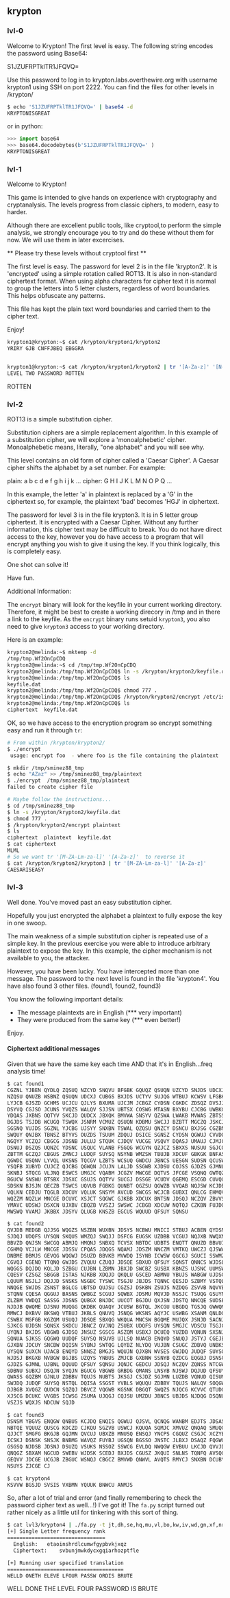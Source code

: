 krypton
-------

### lvl-0
Welcome to Krypton! The first level is easy. The following string encodes the
password using Base64:

S1JZUFRPTklTR1JFQVQ=

Use this password to log in to krypton.labs.overthewire.org with username
krypton1 using SSH on port 2222. You can find the files for other levels in
/krypton/

```bash
$ echo 'S1JZUFRPTklTR1JFQVQ=' | base64 -d
KRYPTONISGREAT
```

or in python:
```python
>>> import base64
>>> base64.decodebytes(b'S1JZUFRPTklTR1JFQVQ=' )
KRYPTONISGREAT
```

### lvl-1

Welcome to Krypton!

This game is intended to give hands on experience with cryptography and
cryptanalysis.  The levels progress from classic ciphers, to modern, easy to
harder.

Although there are excellent public tools, like cryptool,to perform the simple
analysis, we strongly encourage you to try and do these without them for now.
We will use them in later excercises.

** Please try these levels without cryptool first **


The first level is easy.  The password for level 2 is in the file 'krypton2'.
It is 'encrypted' using a simple rotation called ROT13.  It is also in
non-standard ciphertext format.  When using alpha characters for cipher text it
is normal to group the letters into 5 letter clusters, regardless of word
boundaries.  This helps obfuscate any patterns.

This file has kept the plain text word boundaries and carried them to the cipher
text.

Enjoy!

```bash
krypton1@krypton:~$ cat /krypton/krypton1/krypton2 
YRIRY GJB CNFFJBEQ EBGGRA


krypton1@krypton:~$ cat /krypton/krypton1/krypton2 | tr '[A-Za-z]' '[N-ZA-Mn-za-m]'
LEVEL TWO PASSWORD ROTTEN
```
ROTTEN

### lvl-2

ROT13 is a simple substitution cipher.

Substitution ciphers are a simple replacement algorithm.  In this example of a
substitution cipher, we will explore a 'monoalphebetic' cipher.  Monoalphebetic
means, literally, "one alphabet" and you will see why.

This level contains an old form of cipher called a 'Caesar Cipher'.  A Caesar
cipher shifts the alphabet by a set number.  For example:

plain:	a b c d e f g h i j k ...  cipher:	G H I J K L M N O P Q ...

In this example, the letter 'a' in plaintext is replaced by a 'G' in the
ciphertext so, for example, the plaintext 'bad' becomes 'HGJ' in ciphertext.

The password for level 3 is in the file krypton3.  It is in 5 letter group
ciphertext.  It is encrypted with a Caesar Cipher.  Without any further
information, this cipher text may be difficult to break.  You do not have direct
access to the key, however you do have access to a program that will encrypt
anything you wish to give it using the key.  If you think logically, this is
completely easy.

One shot can solve it!

Have fun.

Additional Information:

The `encrypt` binary will look for the keyfile in your current working
directory. Therefore, it might be best to create a working direcory in /tmp and
in there a link to the keyfile. As the `encrypt` binary runs setuid `krypton3`,
you also need to give `krypton3` access to your working directory.

Here is an example:

```bash
krypton2@melinda:~$ mktemp -d
/tmp/tmp.Wf2OnCpCDQ
krypton2@melinda:~$ cd /tmp/tmp.Wf2OnCpCDQ
krypton2@melinda:/tmp/tmp.Wf2OnCpCDQ$ ln -s /krypton/krypton2/keyfile.dat
krypton2@melinda:/tmp/tmp.Wf2OnCpCDQ$ ls
keyfile.dat
krypton2@melinda:/tmp/tmp.Wf2OnCpCDQ$ chmod 777 .
krypton2@melinda:/tmp/tmp.Wf2OnCpCDQ$ /krypton/krypton2/encrypt /etc/issue
krypton2@melinda:/tmp/tmp.Wf2OnCpCDQ$ ls
ciphertext  keyfile.dat
```

OK, so we have access to the encryption program so encrypt something easy and
run it through `tr`:
```bash
# From within /krypton/krypton2/
$ ./encrypt 
 usage: encrypt foo  - where foo is the file containing the plaintext

$ mkdir /tmp/sminez88_tmp
$ echo "AZaz" >> /tmp/sminez88_tmp/plaintext
$ ./encrypt  /tmp/sminez88_tmp/plaintext
failed to create cipher file 

# Maybe follow the instructions...
$ cd /tmp/sminez88_tmp
$ ln -s /krypton/krypton2/keyfile.dat
$ chmod 777 .
$ /krypton/krypton2/encrypt plaintext
$ ls
ciphertext  plaintext  keyfile.dat
$ cat ciphertext 
MLML
# So we want tr '[M-ZA-Lm-za-l]' '[A-Za-z]'  to reverse it
$ cat /krypton/krypton2/krypton3 | tr '[M-ZA-Lm-za-l]' '[A-Za-z]'
CAESARISEASY
```

### lvl-3

Well done. You've moved past an easy substitution cipher.

Hopefully you just encrypted the alphabet a plaintext to fully expose the key in
one swoop.

The main weakness of a simple substitution cipher is repeated use of a simple
key. In the previous exercise you were able to introduce arbitrary plaintext to
expose the key. In this example, the cipher mechanism is not available to you,
the attacker.

However, you have been lucky.  You have intercepted more than one message.  The
password to the next level is found in the file 'krypton4'.  You have also found
3 other files. (found1, found2, found3)

You know the following important details:

- The message plaintexts are in English (*** very important)
- They were produced from the same key (*** even better!)


Enjoy.

#### Ciphertext additional messages
Given that we have the same key each time AND that it's in English...freq
analysis time!
```bash
$ cat found1 
CGZNL YJBEN QYDLQ ZQSUQ NZCYD SNQVU BFGBK GQUQZ QSUQN UZCYD SNJDS UDCXJ ZCYDS
NZQSU QNUZB WSBNZ QSUQN UDCXJ CUBGS BXJDS UCTYV SUJQG WTBUJ KCWSV LFGBK GSGZN
LYJCB GJSZD GCHMS UCJCU QJLYS BXUMA UJCJM JCBGZ CYDSN CGKDC ZDSQZ DVSJJ SNCGJ
DSYVQ CGJSO JCUNS YVQZS WALQV SJJSN UBTSX COSWG MTASN BXYBU CJCBG UWBKG JDSQV
YDQAS JXBNS OQTYV SKCJD QUDCX JBXQK BMVWA SNSYV QZSWA LWAKB MVWAS ZBTSS QGWUB
BGJDS TSJDB WCUGQ TSWQX JSNRM VCMUZ QSUQN KDBMU SWCJJ BZBTT MGCZQ JSKCJ DDCUE
SGSNQ VUJDS SGZNL YJCBG UJSYY SNXBN TSWAL QZQSU QNZCY DSNCU BXJSG CGZBN YBNQJ
SWQUY QNJBX TBNSZ BTYVS OUZDS TSUUM ZDQUJ DSICE SGNSZ CYDSN QGWUJ CVVDQ UTBWS
NGQYY VCZQJ CBGCG JDSNB JULUJ STQUK CJDQV VUCGE VSQVY DQASJ UMAUJ CJMJC BGZCY
DSNUJ DSZQS UQNZC YDSNC USQUC VLANB FSGQG WCGYN QZJCZ SBXXS NUSUU SGJCQ VVLGB
ZBTTM GCZQJ CBGUS ZMNCJ LUDQF SUYSQ NSYNB WMZSW TBUJB XDCUF GBKGK BNFAS JKSSG
QGWDC USQNV LYVQL UKSNS TQCGV LZBTS WCSUQ GWDCU JBNCS UESGN SUDSN QCUSW JBJDS
YSQFB XUBYD CUJCZ QJCBG QGWQN JCUJN LALJD SSGWB XJDSU COJSS GJDZS GJMNL GSOJD
SKNBJ STQCG VLJNQ ESWCS UMGJC VQABM JCGZV MWCGE DQTVS JFCGE VSQNQ GWTQZ ASJDZ
BGUCW SNSWU BTSBX JDSXC GSUJS OQTYV SUCGJ DSSGE VCUDV QGEMQ ESCGD CUVQU JYDQU
SDSKN BJSJN QECZB TSWCS UQVUB FGBKG QUNBT QGZSU QGWZB VVQAB NQJSW KCJDB JDSNY
VQLKN CEDJU TQGLB XDCUY VQLUK SNSYM AVCUD SWCGS WCJCB GUBXI QNLCG EHMQV CJLQG
WQZZM NQZLW MNCGE DCUVC XSJCT SQGWC GJKBB XDCUX BNTSN JDSQJ NCZQV ZBVVS QEMSU
YMAVC UDSWJ DSXCN UJXBV CBQZB VVSZJ SWSWC JCBGB XDCUW NQTQJ CZKBN FUJDQ JCGZV
MWSWQ VVAMJ JKBBX JDSYV QLUGB KNSZB EGCUS WQUUD QFSUY SQNSU

$ cat found2 
QVJDB MEDGB QJJSG WQGZS NSZBN WUXBN JDSYS NCBWU MNICI STBUJ ACBEN QYDSN UQENS
SJDQJ UDQFS UYSQN SKQUS WMZQJ SWQJJ DSFCG EUGSK UZDBB VCGUJ NQJXB NWQXN SSUZD
BBVZD QNJSN SWCGQ ABMJQ HMQNJ SNBXQ TCVSX NBTDC UDBTS ENQTT QNUZD BBVUI QNCSW
CGHMQ VCJLW MNCGE JDSSV CPQAS JDQGS NQAMJ JDSZM NNCZM VMTKQ UWCZJ QJSWA LVQKJ
DNBME DBMJS GEVQG WQGWJ DSUZD BBVKB MVWDQ ISYNB ICWSW QGCGJ SGUCI SSWMZ QJCBG
CGVQJ CGENQ TTQNQ GWJDS ZVQUU CZUQJ JDSQE SBXUD QFSUY SQNST QNNCS WJDSL SQNBV
WQGGS DQJDQ KQLJD SZBGU CUJBN LZBMN JBXJD SWCBZ SUSBX KBNZS UJSNC UUMSW QTQNN
CQESV CZSGZ SBGGB ISTAS NJKBB XDQJD QKQLU GSCED ABMNU YBUJS WABGW UJDSG SOJWQ
LQUUM NSJLJ DQJJD SNSKS NSGBC TYSWC TSGJU JBJDS TQNNC QESJD SZBMY VSTQL DQISQ
NNQGE SWJDS ZSNST BGLCG UBTSD QUJSU CGZSJ DSKBN ZSUJS NZDQG ZSVVB NQVVB KSWJD
STQNN CQESA QGGUJ BASNS QWBGZ SCGUJ SQWBX JDSMU MQVJD NSSJC TSUQG GSUYN SEGQG
ZLZBM VWDQI SASSG JDSNS QUBGX BNJDC UUCOT BGJDU QXJSN JDSTQ NNCQE SUDSE QISAC
NJDJB QWQME DJSNU MUQGG QKDBK QUAQY JCUSW BGTQL JKCGU UBGDQ TGSJQ GWWQM EDJSN
RMWCJ DXBVV BKSWQ VTBUJ JKBLS QNUVQ JSNQG WKSNS AQYJC USWBG XSANM QNLDQ TGSJW
CSWBX MGFGB KGZQM USUQJ JDSQE SBXQG WKQUA MNCSW BGQME MUJQX JSNJD SACNJ DBXJD
SJKCG UJDSN SQNSX SKDCU JBNCZ QVJNQ ZSUBX UDQFS UYSQN SMGJC VDSCU TSGJC BGSWQ
UYQNJ BXJDS VBGWB GJDSQ JNSUZ SGSCG ASZQM USBXJ DCUEQ YUZDB VQNUN SXSNJ BJDSL
SQNUA SJKSS GQGWQ UUDQF SUYSQ NSUVB UJLSQ NUACB ENQYD SNUQJ JSTYJ CGEJB QZZBM
GJXBN JDCUY SNCBW DQISN SYBNJ SWTQG LQYBZ NLYDQ VUJBN CSUGC ZDBVQ UNBKS UDQFS
UYSQN SUXCN UJACB ENQYD SNNSZ BMGJS WQUJN QJXBN WVSES GWJDQ JUDQF SUYSQ NSXVS
WJDSJ BKGXB NVBGW BGJBS UZQYS YNBUS ZMJCB GXBNW SSNYB QZDCG EQGBJ DSNSC EDJSS
GJDZS GJMNL UJBNL DQUUD QFSUY SQNSU JQNJC GEDCU JDSQJ NCZQV ZQNSS NTCGW CGEJD
SDBNU SUBXJ DSQJN SYQJN BGUCG VBGWB GRBDG QMANS LNSYB NJSWJ DQJUD QFSUY SQNSD
QWASS GQZBM GJNLU ZDBBV TQUJS NUBTS JKSGJ CSJDZ SGJMN LUZDB VQNUD QISUM EESUJ
SWJDQ JUDQF SUYSQ NSTQL DQISA SSGST YVBLS WQUQU ZDBBV TQUJS NALQV SOQGW SNDBE
DJBGB XVQGZ QUDCN SQZQJ DBVCZ VQGWB KGSNK DBGQT SWQZS NJQCG KCVVC QTUDQ FSUDQ
XJSCG DCUKC VVGBS ICWSG ZSUMA UJQGJ CQJSU UMZDU JBNCS UBJDS NJDQG DSQNU QLZBV
VSZJS WQXJS NDCUW SQJD

$ cat found3
DSNSM YBGVS ENQGW QNBUS KCJDQ ENQIS QGWUJ QJSVL QCNQG WANBM EDJTS JDSAS SJVSX
NBTQE VQUUZ QUSCG KDCZD CJKQU SGZVB USWCJ KQUQA SQMJC XMVUZ QNQAQ SMUQG WQJJD
QJJCT SMGFG BKGJB GQJMN QVCUJ UBXZB MNUSQ ENSQJ YNCPS CGQUZ CSGJC XCZYB CGJBX
ICSKJ DSNSK SNSJK BNBMG WAVQZ FUYBJ UGSQN BGSSO JNSTC JLBXJ DSAQZ FQGWQ VBGEB
GSGSQ NJDSB JDSNJ DSUZQ VSUKS NSSOZ SSWCG EVLDQ NWQGW EVBUU LKCJD QVVJD SQYYS
QNQGZ SBXAM NGCUD SWEBV WJDSK SCEDJ BXJDS CGUSZ JKQUI SNLNS TQNFQ AVSQG WJQFC
GEQVV JDCGE UCGJB ZBGUC WSNQJ CBGCZ BMVWD QNWVL AVQTS RMYCJ SNXBN DCUBY CGCBG
NSUYS ZJCGE CJ

$ cat krypton4
KSVVW BGSJD SVSIS VXBMN YQUUK BNWCU ANMJS
```

So, after a lot of trial and error (and finally remembering to check the
password cipher text as well...!) I've got it! The `fa.py` script turned out
rather nicely as a little util for tinkering with this sort of thing.

```bash
$ cat lvl3/krypton4 | ./fa.py -t jt,dh,se,hq,mu,vl,bo,kw,iv,wd,gn,xf,nr,yp,qa,us,ci,fk,ab,eg,zc,ly,tm,ox,rj,pk 
[+] Single Letter frequency rank
================================
  English:	 etaoinshrdlcumwfgypbvkjxqz
  Ciphertext:	 svbunjmwkdycxgqiarhozptfle

[+] Running user specified translation
======================================
WELLD ONETH ELEVE LFOUR PASSW ORDIS BRUTE
```
WELL DONE THE LEVEL FOUR PASSWORD IS BRUTE

